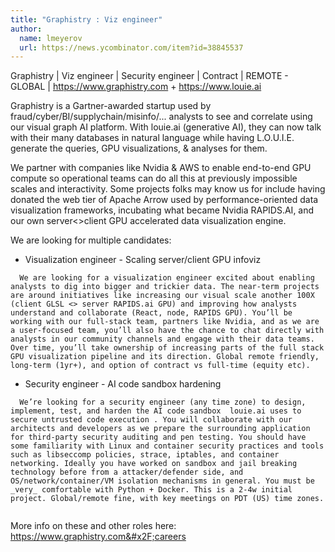 ```yaml
---
title: "Graphistry : Viz engineer"
author:
  name: lmeyerov
  url: https://news.ycombinator.com/item?id=38845537
---
```

Graphistry | Viz engineer | Security engineer | Contract | REMOTE - GLOBAL | <a href="https:&#x2F;&#x2F;www.graphistry.com" rel="nofollow">https:&#x2F;&#x2F;www.graphistry.com</a> + <a href="https:&#x2F;&#x2F;www.louie.ai" rel="nofollow">https:&#x2F;&#x2F;www.louie.ai</a>

Graphistry is a Gartner-awarded startup used by fraud&#x2F;cyber&#x2F;BI&#x2F;supplychain&#x2F;misinfo&#x2F;... analysts to see and correlate using our visual graph AI platform. With louie.ai (generative AI), they can now talk with their many databases in natural language while having L.O.U.I.E. generate the queries, GPU visualizations, &amp; analyses for them.

We partner with companies like Nvidia &amp; AWS to enable end-to-end GPU compute so operational teams can do all this at previously impossible scales and interactivity. Some projects folks may know us for include having donated the web tier of Apache Arrow used by performance-oriented data visualization frameworks, incubating what became Nvidia RAPIDS.AI, and our own server&lt;&gt;client GPU accelerated data visualization engine.

We are looking for multiple candidates:

- Visualization engineer - Scaling server&#x2F;client GPU infoviz

<pre><code>  We are looking for a visualization engineer excited about enabling analysts to dig into bigger and trickier data. The near-term projects are around initiatives like increasing our visual scale another 100X (client GLSL &lt;&gt; server RAPIDS.ai GPU) and improving how analysts understand and collaborate (React, node, RAPIDS GPU). You’ll be working with our full-stack team, partners like Nvidia, and as we are a user-focused team, you’ll also have the chance to chat directly with analysts in our community channels and engage with their data teams. Over time, you’ll take ownership of increasing parts of the full stack GPU visualization pipeline and its direction. Global remote friendly, long-term (1yr+), and option of contract vs full-time (equity etc).
</code></pre>
- Security engineer - AI code sandbox hardening

<pre><code>  We’re looking for a security engineer (any time zone) to design, implement, test, and harden the AI code sandbox  louie.ai uses to secure untrusted code execution . You will collaborate with our architects and developers as we prepare the surrounding application for third-party security auditing and pen testing. You should have some familiarity with Linux and container security practices and tools such as libseccomp policies, strace, iptables, and container networking. Ideally you have worked on sandbox and jail breaking technology before from a attacker&#x2F;defender side, and OS&#x2F;network&#x2F;container&#x2F;VM isolation mechanisms in general. You must be _very_ comfortable with Python + Docker. This is a 2-4w initial project. Global&#x2F;remote fine, with key meetings on PDT (US) time zones.

</code></pre>
More info on these and other roles here: <a href="https:&#x2F;&#x2F;www.graphistry.com&#x2F;careers" rel="nofollow">https:&#x2F;&#x2F;www.graphistry.com&#x2F;careers</a>
